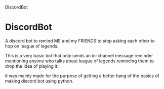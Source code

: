 ﻿DiscordBot

# DiscordBot
A discord bot to remind ME and my FRIENDS to stop asking each other to hop on league of legends.


This is a very basic bot that only sends an in-channel message reminder mentioning anyone who talks about league of legends reminding them to drop the idea of playing it.

it was mainly made for the purpose of getting a better hang of the basics of making discord bot using python.
